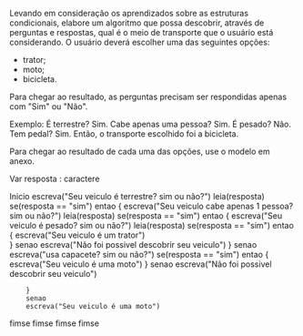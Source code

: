 Levando em consideração os aprendizados sobre as estruturas condicionais, elabore um algoritmo que possa descobrir, através de perguntas e respostas, qual é o meio de transporte que o usuário está considerando. O usuário deverá escolher uma das seguintes opções:

- trator; 
- moto; 
- bicicleta. 

Para chegar ao resultado, as perguntas precisam ser respondidas apenas com "Sim" ou "Não".

Exemplo:
É terrestre? Sim.
Cabe apenas uma pessoa? Sim.
É pesado? Não.
Tem pedal? Sim.
Então, o transporte escolhido foi a bicicleta.

Para chegar ao resultado de cada uma das opções, use o modelo em anexo.


Var
resposta : caractere

Inicio
escreva("Seu veiculo é terrestre? sim ou não?")
leia(resposta)
   se(resposta == "sim") entao {
   escreva("Seu veiculo cabe apenas 1 pessoa? sim ou não?")
   leia(resposta)
         se(resposta == "sim") entao {
         escreva("Seu veiculo é pesado? sim ou não?")
         leia(resposta)
              se(resposta == "sim") entao {
              escreva("Seu veiculo é um trator")              
} senao
  escreva("Não foi possivel descobrir seu veiculo")
   } senao 
     escreva("usa capacete? sim ou não?")
     se(resposta == "sim") entao {
     escreva("Seu veiculo é uma moto")
     }
     senao
     escreva("Não foi possivel descobrir seu veiculo")
       
        }
        senao
        escreva("Seu veiculo é uma moto")
fimse
fimse
fimse
fimse
             
  


